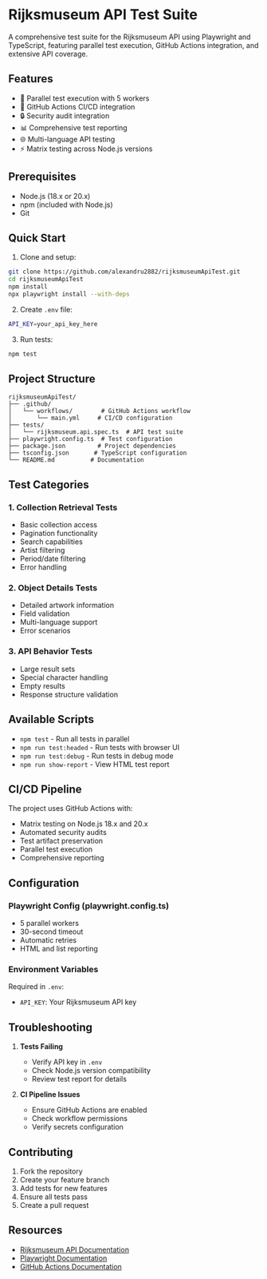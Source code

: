 # Rijksmuseum API Test Suite

A comprehensive test suite for the Rijksmuseum API using Playwright and TypeScript, featuring parallel test execution, GitHub Actions integration, and extensive API coverage.

## Features

- 🚀 Parallel test execution with 5 workers
- 🔄 GitHub Actions CI/CD integration
- 🔒 Security audit integration
- 📊 Comprehensive test reporting
- 🌐 Multi-language API testing
- ⚡ Matrix testing across Node.js versions

## Prerequisites

- Node.js (18.x or 20.x)
- npm (included with Node.js)
- Git

## Quick Start

1. Clone and setup:
```bash
git clone https://github.com/alexandru2882/rijksmuseumApiTest.git
cd rijksmuseumApiTest
npm install
npx playwright install --with-deps
```

2. Create `.env` file:
```bash
API_KEY=your_api_key_here
```

3. Run tests:
```bash
npm test
```

## Project Structure

```
rijksmuseumApiTest/
├── .github/
│   └── workflows/        # GitHub Actions workflow
│       └── main.yml     # CI/CD configuration
├── tests/
│   └── rijksmuseum.api.spec.ts  # API test suite
├── playwright.config.ts  # Test configuration
├── package.json         # Project dependencies
├── tsconfig.json       # TypeScript configuration
└── README.md          # Documentation
```

## Test Categories

### 1. Collection Retrieval Tests
- Basic collection access
- Pagination functionality
- Search capabilities
- Artist filtering
- Period/date filtering
- Error handling

### 2. Object Details Tests
- Detailed artwork information
- Field validation
- Multi-language support
- Error scenarios

### 3. API Behavior Tests
- Large result sets
- Special character handling
- Empty results
- Response structure validation

## Available Scripts

- `npm test` - Run all tests in parallel
- `npm run test:headed` - Run tests with browser UI
- `npm run test:debug` - Run tests in debug mode
- `npm run show-report` - View HTML test report

## CI/CD Pipeline

The project uses GitHub Actions with:
- Matrix testing on Node.js 18.x and 20.x
- Automated security audits
- Test artifact preservation
- Parallel test execution
- Comprehensive reporting

## Configuration

### Playwright Config (playwright.config.ts)
- 5 parallel workers
- 30-second timeout
- Automatic retries
- HTML and list reporting

### Environment Variables
Required in `.env`:
- `API_KEY`: Your Rijksmuseum API key

## Troubleshooting

1. **Tests Failing**
   - Verify API key in `.env`
   - Check Node.js version compatibility
   - Review test report for details

2. **CI Pipeline Issues**
   - Ensure GitHub Actions are enabled
   - Check workflow permissions
   - Verify secrets configuration

## Contributing

1. Fork the repository
2. Create your feature branch
3. Add tests for new features
4. Ensure all tests pass
5. Create a pull request

## Resources

- [Rijksmuseum API Documentation](https://data.rijksmuseum.nl/object-metadata/api/)
- [Playwright Documentation](https://playwright.dev/)
- [GitHub Actions Documentation](https://docs.github.com/en/actions)